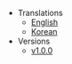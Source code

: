 - Translations
  - [English](/?basePath=https://raw.githubusercontent.com/shlee1223/did-doc-architecture/refs/heads&sidebar=true&homepage=V1.0.0/README.md&loadSidebar=sidebar/V1.0.0/en/sidebar.md&searchbox=true&name=DID%20Doc%20Architecture&link-color=FFA500&maxLevel=1&loadNavbar=sidebar/navbar/en/navbar.md#/V1.0.0/docs/concepts/JSON_serialization)
  - [Korean](/?basePath=https://raw.githubusercontent.com/shlee1223/did-doc-architecture/refs/heads&sidebar=true&homepage=V1.0.0/README_ko.md&loadSidebar=sidebar/V1.0.0/ko/sidebar.md&searchbox=true&name=DID%20Doc%20Architecture&link-color=FFA500&maxLevel=1&loadNavbar=sidebar/navbar/ko/navbar.md#/V1.0.0/docs/concepts/JSON_serialization)
- Versions
  - [v1.0.0](/?basePath=https://raw.githubusercontent.com/shlee1223/did-doc-architecture/refs/heads&sidebar=true&homepage=V1.0.0/README_ko.md&loadSidebar=sidebar/V1.0.0/ko/sidebar.md&searchbox=true&name=DID%20Doc%20Architecture&link-color=FFA500&maxLevel=1&loadNavbar=sidebar/navbar/ko/navbar.md#/V1.0.0/docs/concepts/JSON_serialization)
